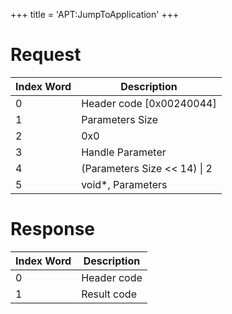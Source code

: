 +++
title = 'APT:JumpToApplication'
+++

# Request

| Index Word | Description                    |
|------------|--------------------------------|
| 0          | Header code \[0x00240044\]     |
| 1          | Parameters Size                |
| 2          | 0x0                            |
| 3          | Handle Parameter               |
| 4          | (Parameters Size \<\< 14) \| 2 |
| 5          | void\*, Parameters             |

# Response

| Index Word | Description |
|------------|-------------|
| 0          | Header code |
| 1          | Result code |